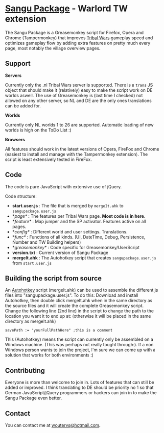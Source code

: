 [Sangu Package](http://www.sangu.be) - Warlord TW extension
=============

The Sangu Package is a Greasemonkey script for Firefox, 
Opera and Chrome (Tampermonkey) that improves [Tribal Wars](http://www.tribalwars.nl) gameplay speed 
and optimizes gameplay flow by
adding extra features on pretty much every page, most notably the village overview pages.

Support
-------

**Servers**

Currently only the .nl Tribal Wars server is supported. There is a `trans` JS object that should
make it (relatively) easy to make the script work on DE worlds aswell. The use of Greasemonkey is (last
time I checked) not allowed on any other server, so NL and DE are the only ones translations
can be added for.

**Worlds**

Currently only NL worlds 1 to 26 are supported. Automatic loading of new worlds is high on the ToDo List :)

**Browsers**

All features should work in the latest versions of Opera, FireFox and Chrome (easiest to install and manage with the Tampermonkey extension). 
The script is least extensively tested in FireFox.

Code
----

The code is pure JavaScript with extensive use of jQuery.

Code structure:

 - **start.user.js** : The file that is merged by `mergeIt.ahk` to `sangupackage.user.js`
 - **page\** : The features per Tribal Wars page. **Most code is in here**.
 - **feature\** : Map jumper and the SP activator. Features active on all pages.
 - **config\** : Different world and user settings. Translations.
 - **func\** : Functions of all kinds. (UI, DateTime, Debug, Persistence, Number and TW Building helpers)
 - **greasemonkey\** : Code specific for Greasemonkey/UserScript
 - **version.txt** : Current version of Sangu Package
 - **mergeIt.ahk** : The Autohotkey script that creates `sangupackage.user.js` from `start.user.js`


Building the script from source
-------------------------------

An [Autohotkey](http://www.autohotkey.com) script (mergeIt.ahk) can be used to assemble the different js files
into "sangupackage.user.js".
To do this: Download and install Autohotkey, then double click mergeIt.ahk when in the same directory as the source files
and it will create the complete Greasemonkey script. Change the following line (2nd line) in the script to change the path
to the location you want it to end up at: (otherwise it will be placed in the same directory as mergeIt.ahk)

    savePath := "yourFullPathHere" ;this is a comment

This (Autohotkey) means the script can currently only be assembled on a Windows machine. (This was perhaps not really
tought through:). If a non Windows person wants to join the project, I'm sure we can come up with a solution that works
for both environments :)

Contributing
------------

Everyone is more than welcome to join in. Lots of features that can still be added or improved. 
I think translating to DE should be priority no 1 so that German JavaScript/jQuery programmers or hackers can join
in to make the Sangu Package even better.

Contact
-------

You can contact me at woutervs@hotmail.com.
